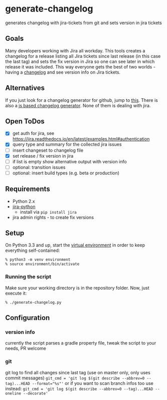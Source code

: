 # generate-changelog
generates changelog with jira-tickets from git and sets version in jira tickets

## Goals
Many developers working with Jira all workday. This tools creates a changelog for a release listing all Jira tickets since last release (in this case the last tag) and sets the fix version in Jira so one can see later in which release it was included. This way everyone gets the best of two worlds - having a [changelog][1] and see version info on Jira tickets.

## Alternatives
If you just look for a changelog generator for github, jump to [this](https://github.com/github-changelog-generator/github-changelog-generator).
There is also a [js based changelog generator](https://github.com/lob/generate-changelog).
None of them is dealing with jira.

## Open ToDos
- [x] get auth for jira, see https://jira.readthedocs.io/en/latest/examples.html#authentication
- [x] query type and summary for the collected jira issues
- [ ] insert changeset to changelog file
- [x] set release / fix version in jira
- [ ] if list is empty show alternative output with version info
- [ ] optional: transition issues
- [ ] optional: insert build types (e.g. beta or production)

## Requirements
- Python 2.x
- [jira-python](https://github.com/pycontribs/jira)
    - install via `pip install jira`
- jira admin rights - to create fix versions

## Setup

On Python 3.3 and up, start the [virtual environment][1] in order to keep everything self-contained:

    % python3 -m venv environment
    % source environment/bin/activate

### Running the script

Make sure your working directory is in the repository folder. Now, just execute it:

    % ./generate-changelog.py


## Configuration
### version info
currently the script parses a gradle property file, tweak the script to your needs, PR
welcome

### git
git log to find all changes since last tag (use on master only, only uses commit messages)
`git_cmd = 'git log $(git describe --abbrev=0 --tag)...HEAD --format="%s"'`
or
if you want to scan branch infos too use instead:
`git_cmd = 'git log $(git describe --abbrev=0 --tag)...HEAD --oneline --decorate'`

[1]: https://keepachangelog.com/en/1.0.0/
[2]: https://packaging.python.org/tutorials/installing-packages/#creating-virtual-environments
